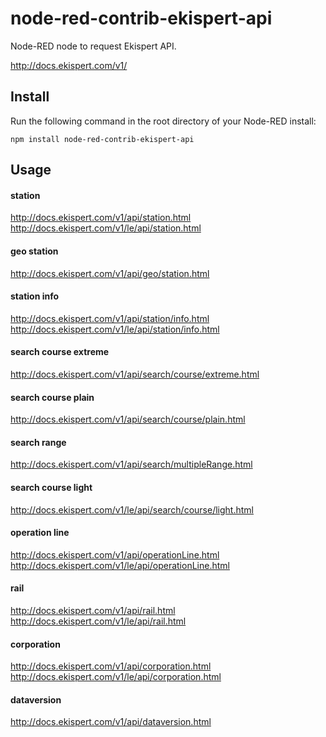 # node-red-contrib-ekispert-api

Node-RED node to request Ekispert API.

http://docs.ekispert.com/v1/

## Install

Run the following command in the root directory of your Node-RED install:

~~~
npm install node-red-contrib-ekispert-api
~~~

## Usage

#### station

http://docs.ekispert.com/v1/api/station.html
http://docs.ekispert.com/v1/le/api/station.html

#### geo station

http://docs.ekispert.com/v1/api/geo/station.html

#### station info

http://docs.ekispert.com/v1/api/station/info.html
http://docs.ekispert.com/v1/le/api/station/info.html

#### search course extreme

http://docs.ekispert.com/v1/api/search/course/extreme.html

#### search course plain

http://docs.ekispert.com/v1/api/search/course/plain.html

#### search range

http://docs.ekispert.com/v1/api/search/multipleRange.html

#### search course light

http://docs.ekispert.com/v1/le/api/search/course/light.html

#### operation line

http://docs.ekispert.com/v1/api/operationLine.html
http://docs.ekispert.com/v1/le/api/operationLine.html

#### rail

http://docs.ekispert.com/v1/api/rail.html
http://docs.ekispert.com/v1/le/api/rail.html

#### corporation

http://docs.ekispert.com/v1/api/corporation.html
http://docs.ekispert.com/v1/le/api/corporation.html

#### dataversion

http://docs.ekispert.com/v1/api/dataversion.html
